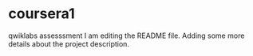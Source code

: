# coursera1
qwiklabs assesssment
I am editing the README file. Adding some more details about the project description.
